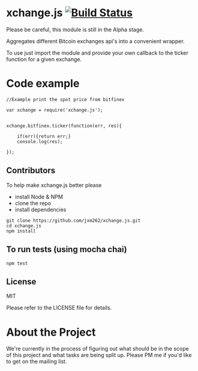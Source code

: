 xchange.js  [![Build Status](https://travis-ci.org/jxm262/xchange.js.svg?branch=master)](https://travis-ci.org/jxm262/xchange.js)  
==========  

Please be careful, this module is still in the Alpha stage.  

Aggregates different Bitcoin exchanges api's into a convenient wrapper.


To use just import the module and provide your own callback to the ticker function for a given exchange.  

Code example
=======
```  
//Example print the spot price from bitfinex  

var xchange = require('xchange.js');

  
xchange.bitfinex.ticker(function(err, res){
	
	if(err){return err;}
	console.log(res);
	
});
```
  
  
## Contributors


To help make xchange.js better please

- install Node & NPM
- clone the repo
- install dependencies  


```
git clone https://github.com/jxm262/xchange.js.git
cd xchange.js
npm install
```
  

## To run tests (using mocha chai)

```
npm test
```  
 
## License
MIT 

Please refer to the LICENSE file for details.
  
About the Project
=================
We're currently in the process of figuring out what should be in the scope of this project and what tasks are being split up.  Please PM me if you'd like to get on the mailing list.